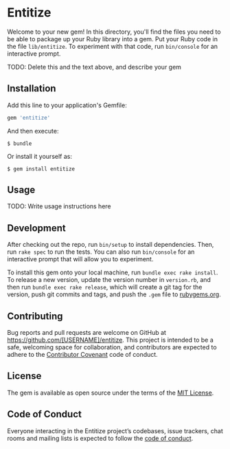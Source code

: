 # Entitize

Welcome to your new gem! In this directory, you'll find the files you need to be able to package up your Ruby library into a gem. Put your Ruby code in the file `lib/entitize`. To experiment with that code, run `bin/console` for an interactive prompt.

TODO: Delete this and the text above, and describe your gem

## Installation

Add this line to your application's Gemfile:

```ruby
gem 'entitize'
```

And then execute:

    $ bundle

Or install it yourself as:

    $ gem install entitize

## Usage

TODO: Write usage instructions here

## Development

After checking out the repo, run `bin/setup` to install dependencies. Then, run `rake spec` to run the tests. You can also run `bin/console` for an interactive prompt that will allow you to experiment.

To install this gem onto your local machine, run `bundle exec rake install`. To release a new version, update the version number in `version.rb`, and then run `bundle exec rake release`, which will create a git tag for the version, push git commits and tags, and push the `.gem` file to [rubygems.org](https://rubygems.org).

## Contributing

Bug reports and pull requests are welcome on GitHub at https://github.com/[USERNAME]/entitize. This project is intended to be a safe, welcoming space for collaboration, and contributors are expected to adhere to the [Contributor Covenant](http://contributor-covenant.org) code of conduct.

## License

The gem is available as open source under the terms of the [MIT License](https://opensource.org/licenses/MIT).

## Code of Conduct

Everyone interacting in the Entitize project’s codebases, issue trackers, chat rooms and mailing lists is expected to follow the [code of conduct](https://github.com/[USERNAME]/entitize/blob/master/CODE_OF_CONDUCT.md).
